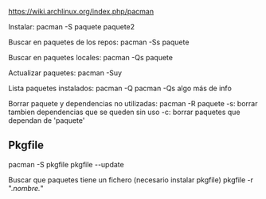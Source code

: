 https://wiki.archlinux.org/index.php/pacman

Instalar:
pacman -S paquete paquete2

Buscar en paquetes de los repos:
pacman -Ss paquete

Buscar en paquetes locales:
pacman -Qs paquete

Actualizar paquetes:
pacman -Suy

Lista paquetes instalados:
pacman -Q
pacman -Qs
  algo más de info

Borrar paquete y dependencias no utilizadas:
pacman -R paquete
  -s: borrar tambien dependencias que se queden sin uso
  -c: borrar paquetes que dependan de 'paquete'


## Pkgfile ##
pacman -S pkgfile
pkgfile --update

Buscar que paquetes tiene un fichero (necesario instalar pkgfile)
pkgfile -r ".*nombre.*"

